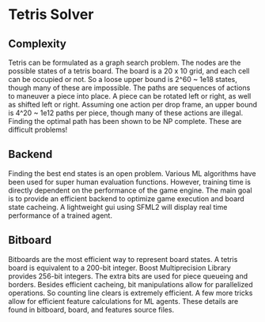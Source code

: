# Tetris Solver

## Complexity
Tetris can be formulated as a graph search problem. The nodes are the possible states of a tetris board. The board is a 20 x 10 grid, and each cell can be occupied or not. So a loose upper bound is 2^60 ~ 1e18 states, though many of these are impossible. The paths are sequences of actions to maneuver a piece into place. A piece can be rotated left or right, as well as shifted left or right. Assuming one action per drop frame, an upper bound is 4^20 ~ 1e12 paths per piece, though many of these actions are illegal. Finding the optimal path has been shown to be NP complete. These are difficult problems!

## Backend
Finding the best end states is an open problem. Various ML algorithms have been used for super human evaluation functions. However, training time is directly dependent on the performance of the game engine. The main goal is to provide an efficient backend to optimize game execution and board state cacheing. A lightweight gui using SFML2 will display real time performance of a trained agent.

## Bitboard
Bitboards are the most efficient way to represent board states. A tetris board is equivalent to a 200-bit integer. Boost Multiprecision Library provides 256-bit integers. The extra bits are used for piece queueing and borders. Besides efficient cacheing, bit manipulations allow for parallelized operations. So counting line clears is extremely efficient. A few more tricks allow for efficient feature calculations for ML agents. These details are found in bitboard, board, and features source files.
